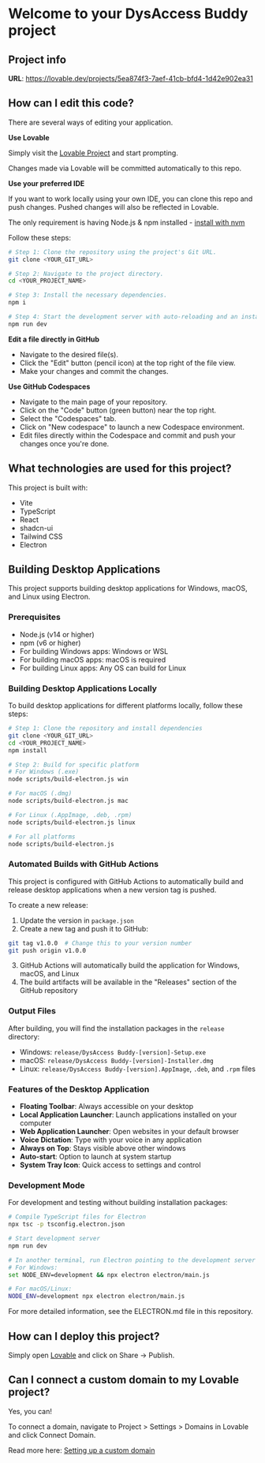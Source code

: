 
# Welcome to your DysAccess Buddy project

## Project info

**URL**: https://lovable.dev/projects/5ea874f3-7aef-41cb-bfd4-1d42e902ea31

## How can I edit this code?

There are several ways of editing your application.

**Use Lovable**

Simply visit the [Lovable Project](https://lovable.dev/projects/5ea874f3-7aef-41cb-bfd4-1d42e902ea31) and start prompting.

Changes made via Lovable will be committed automatically to this repo.

**Use your preferred IDE**

If you want to work locally using your own IDE, you can clone this repo and push changes. Pushed changes will also be reflected in Lovable.

The only requirement is having Node.js & npm installed - [install with nvm](https://github.com/nvm-sh/nvm#installing-and-updating)

Follow these steps:

```sh
# Step 1: Clone the repository using the project's Git URL.
git clone <YOUR_GIT_URL>

# Step 2: Navigate to the project directory.
cd <YOUR_PROJECT_NAME>

# Step 3: Install the necessary dependencies.
npm i

# Step 4: Start the development server with auto-reloading and an instant preview.
npm run dev
```

**Edit a file directly in GitHub**

- Navigate to the desired file(s).
- Click the "Edit" button (pencil icon) at the top right of the file view.
- Make your changes and commit the changes.

**Use GitHub Codespaces**

- Navigate to the main page of your repository.
- Click on the "Code" button (green button) near the top right.
- Select the "Codespaces" tab.
- Click on "New codespace" to launch a new Codespace environment.
- Edit files directly within the Codespace and commit and push your changes once you're done.

## What technologies are used for this project?

This project is built with:

- Vite
- TypeScript
- React
- shadcn-ui
- Tailwind CSS
- Electron

## Building Desktop Applications

This project supports building desktop applications for Windows, macOS, and Linux using Electron.

### Prerequisites

- Node.js (v14 or higher)
- npm (v6 or higher)
- For building Windows apps: Windows or WSL
- For building macOS apps: macOS is required
- For building Linux apps: Any OS can build for Linux

### Building Desktop Applications Locally

To build desktop applications for different platforms locally, follow these steps:

```sh
# Step 1: Clone the repository and install dependencies
git clone <YOUR_GIT_URL>
cd <YOUR_PROJECT_NAME>
npm install

# Step 2: Build for specific platform
# For Windows (.exe)
node scripts/build-electron.js win

# For macOS (.dmg)
node scripts/build-electron.js mac

# For Linux (.AppImage, .deb, .rpm)
node scripts/build-electron.js linux

# For all platforms
node scripts/build-electron.js
```

### Automated Builds with GitHub Actions

This project is configured with GitHub Actions to automatically build and release desktop applications when a new version tag is pushed.

To create a new release:

1. Update the version in `package.json`
2. Create a new tag and push it to GitHub:

```sh
git tag v1.0.0  # Change this to your version number
git push origin v1.0.0
```

3. GitHub Actions will automatically build the application for Windows, macOS, and Linux
4. The build artifacts will be available in the "Releases" section of the GitHub repository

### Output Files

After building, you will find the installation packages in the `release` directory:

- Windows: `release/DysAccess Buddy-[version]-Setup.exe`
- macOS: `release/DysAccess Buddy-[version]-Installer.dmg`
- Linux: `release/DysAccess Buddy-[version].AppImage`, `.deb`, and `.rpm` files

### Features of the Desktop Application

- **Floating Toolbar**: Always accessible on your desktop
- **Local Application Launcher**: Launch applications installed on your computer
- **Web Application Launcher**: Open websites in your default browser
- **Voice Dictation**: Type with your voice in any application
- **Always on Top**: Stays visible above other windows
- **Auto-start**: Option to launch at system startup
- **System Tray Icon**: Quick access to settings and control

### Development Mode

For development and testing without building installation packages:

```sh
# Compile TypeScript files for Electron
npx tsc -p tsconfig.electron.json

# Start development server
npm run dev

# In another terminal, run Electron pointing to the development server
# For Windows:
set NODE_ENV=development && npx electron electron/main.js

# For macOS/Linux:
NODE_ENV=development npx electron electron/main.js
```

For more detailed information, see the ELECTRON.md file in this repository.

## How can I deploy this project?

Simply open [Lovable](https://lovable.dev/projects/5ea874f3-7aef-41cb-bfd4-1d42e902ea31) and click on Share -> Publish.

## Can I connect a custom domain to my Lovable project?

Yes, you can!

To connect a domain, navigate to Project > Settings > Domains in Lovable and click Connect Domain.

Read more here: [Setting up a custom domain](https://docs.lovable.dev/tips-tricks/custom-domain#step-by-step-guide)
